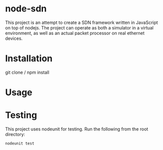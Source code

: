 # node-sdn

This project is an attempt to create a SDN framework written in JavaScript on top of nodejs.  The project can operate as both a simulator in a virtual environment, as well as an actual packet processor on real ethernet devices.

# Installation

git clone / npm install

# Usage

# Testing

This project uses nodeunit for testing.  Run the following from the root directory:

    nodeunit test
